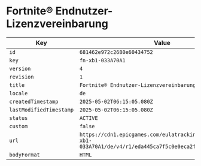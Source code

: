 # Fortnite® Endnutzer-Lizenzvereinbarung

| Key | Value |
| --- | ----- |
| `id` | `681462e972c2680e60434752` |
| `key` | `fn-xb1-033A70A1` |
| `version` | `4` |
| `revision` | `1` |
| `title` | `Fortnite® Endnutzer-Lizenzvereinbarung` |
| `locale` | `de` |
| `createdTimestamp` | `2025-05-02T06:15:05.080Z` |
| `lastModifiedTimestamp` | `2025-05-02T06:15:05.080Z` |
| `status` | `ACTIVE` |
| `custom` | `false` |
| `url` | `https://cdn1.epicgames.com/eulatracking-download/fn-xb1-033A70A1/de/v4/r1/eda445ca7f5c0e0eca2fca3ce83db8c3.pdf` |
| `bodyFormat` | `HTML` |
